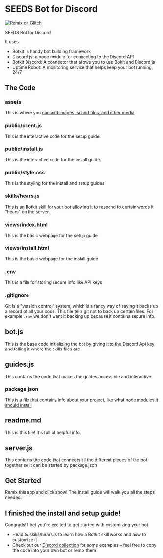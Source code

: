 # SEEDS Bot for Discord
[![Remix on Glitch](https://cdn.glitch.com/2703baf2-b643-4da7-ab91-7ee2a2d00b5b%2Fremix-button.svg)](https://glitch.com/edit/#!/import/github/glitchdotcom/starter-discord)

SEEDS Bot for Discord

It uses

- Botkit: a handy bot building framework
- Discord.js: a node module for connecting to the Discord API
- Botkit Discord: A connector that allows you to use Bokit and Discord.js
- Uptime Robot: A monitoring service that helps keep your bot running 24/7

## The Code

### assets

This is where you [can add images, sound files, and other media](https://glitch.com/help/how-do-i/).

### public/client.js

This is the interactive code for the setup guide.

### public/install.js

This is the interactive code for the install guide.

### public/style.css

This is the styling for the install and setup guides

### skills/hears.js

This is an [Botkit](https://botkit.ai/) skill for your bot allowing it to respond to certain words it "hears" on the server.

### views/index.html

This is the basic webpage for the setup guide

### views/install.html

This is the basic webpage for the install guide

### .env

This is a file for storing secure info like API keys

### .gitignore

Git is a "version control" system, which is a fancy way of saying it backs up a record of all your code. This file tells git not to back up certain files. For example `.env` we don't want it backing up because it contains secure info.

## bot.js

This is the base code initializing the bot by giving it to the Discord Api key and telling it where the skills files are

## guides.js

This contains the code that makes the guides accessible and interactive

### package.json

This is a file that contains info about your project, like what [node modules it should install](https://glitch.com/help/how-do-i-add-an-npm-module-package-to-my-project/)

## readme.md

This is this file! It's full of helpful info.

## server.js

This contains the code that connects all the different pieces of the bot together so it can be started by package.json

## Get Started

Remix this app and click show! The install guide will walk you all the steps needed.

## I finished the install and setup guide!

Congrads! I bet you're excited to get started with customizing your bot
* Head to skills/hears.js to learn how a Botkit skill works and how to customize it
* Check out our [Discord collection](https://glitch.com/@glitch/discord) for some examples – feel free to copy the code into your own bot or remix them
